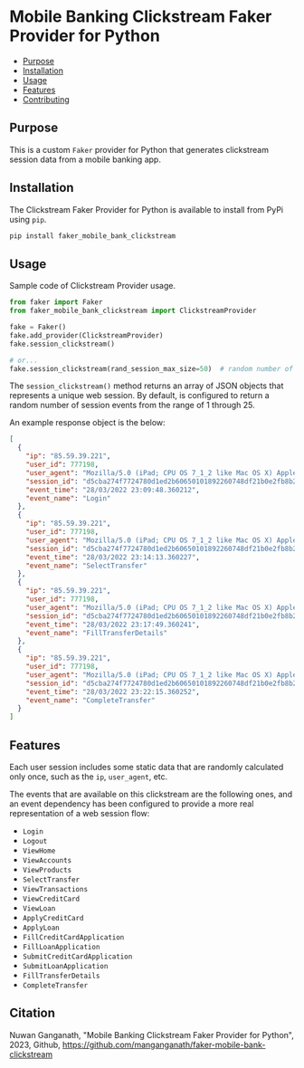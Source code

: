 # Mobile Banking Clickstream Faker Provider for Python

  * [Purpose](#purpose)
  * [Installation](#installation)
  * [Usage](#usage)
  * [Features](#features)
  * [Contributing](#contributing)

## Purpose

This is a custom `Faker` provider for Python that generates clickstream session data from a mobile banking app. 

## Installation

The Clickstream Faker Provider for Python is available to install from PyPi using `pip`.

```bash
pip install faker_mobile_bank_clickstream
```

## Usage

Sample code of Clickstream Provider usage.

```python
from faker import Faker
from faker_mobile_bank_clickstream import ClickstreamProvider

fake = Faker()
fake.add_provider(ClickstreamProvider)
fake.session_clickstream()

# or...
fake.session_clickstream(rand_session_max_size=50)  # random number of events from 1 to 50
```

The `session_clickstream()` method returns an array of JSON objects that represents a unique web session. By default, is
configured to return a random number of session events from the range of 1 through 25.

An example response object is the below:

```json
[
  {
    "ip": "85.59.39.221",
    "user_id": 777198,
    "user_agent": "Mozilla/5.0 (iPad; CPU OS 7_1_2 like Mac OS X) AppleWebKit/537.51.2 (KHTML, like Gecko) CriOS/45.0.2454.68 Mobile/11D257 Safari/9537.53",
    "session_id": "d5cba274f7724780d1ed2b60650101892260748df21b0e2fb8b2b2fd88cedf23",
    "event_time": "28/03/2022 23:09:48.360212",
    "event_name": "Login"
  },
  {
    "ip": "85.59.39.221",
    "user_id": 777198,
    "user_agent": "Mozilla/5.0 (iPad; CPU OS 7_1_2 like Mac OS X) AppleWebKit/537.51.2 (KHTML, like Gecko) CriOS/45.0.2454.68 Mobile/11D257 Safari/9537.53",
    "session_id": "d5cba274f7724780d1ed2b60650101892260748df21b0e2fb8b2b2fd88cedf23",
    "event_time": "28/03/2022 23:14:13.360227",
    "event_name": "SelectTransfer"
  },
  {
    "ip": "85.59.39.221",
    "user_id": 777198,
    "user_agent": "Mozilla/5.0 (iPad; CPU OS 7_1_2 like Mac OS X) AppleWebKit/537.51.2 (KHTML, like Gecko) CriOS/45.0.2454.68 Mobile/11D257 Safari/9537.53",
    "session_id": "d5cba274f7724780d1ed2b60650101892260748df21b0e2fb8b2b2fd88cedf23",
    "event_time": "28/03/2022 23:17:49.360241",
    "event_name": "FillTransferDetails"
  },
  {
    "ip": "85.59.39.221",
    "user_id": 777198,
    "user_agent": "Mozilla/5.0 (iPad; CPU OS 7_1_2 like Mac OS X) AppleWebKit/537.51.2 (KHTML, like Gecko) CriOS/45.0.2454.68 Mobile/11D257 Safari/9537.53",
    "session_id": "d5cba274f7724780d1ed2b60650101892260748df21b0e2fb8b2b2fd88cedf23",
    "event_time": "28/03/2022 23:22:15.360252",
    "event_name": "CompleteTransfer"
  }
]
```

## Features

Each user session includes some static data that are randomly calculated only once, such as the `ip`, `user_agent`, etc.

The events that are available on this clickstream are the following ones, and an event dependency has been configured to
provide a more real representation of a web session flow:

- `Login`
- `Logout`
- `ViewHome`
- `ViewAccounts`
- `ViewProducts`
- `SelectTransfer`
- `ViewTransactions`
- `ViewCreditCard`
- `ViewLoan`
- `ApplyCreditCard`
- `ApplyLoan`
- `FillCreditCardApplication`
- `FillLoanApplication`
- `SubmitCreditCardApplication`
- `SubmitLoanApplication`
- `FillTransferDetails`
- `CompleteTransfer`

## Citation

Nuwan Ganganath, "Mobile Banking Clickstream Faker Provider for Python", 2023, Github, https://github.com/manganganath/faker-mobile-bank-clickstream
